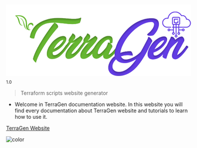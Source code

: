 ![logo](_media/TerraGen.svg)<sub>1.0</sub>

> Terraform scripts website generator

- Welcome in TerraGen documentation website. In this website you will find every documentation about TerraGen website and
tutorials to learn how to use it.

[TerraGen Website](website)

![color](#5a5858)